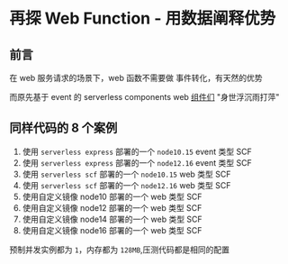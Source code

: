 # 再探 Web Function - 用数据阐释优势

## 前言

在 web 服务请求的场景下，web 函数不需要做 事件转化，有天然的优势

而原先基于 event 的 serverless components web [组件们](https://github.com/serverless-components/tencent-framework-components) "身世浮沉雨打萍"

## 同样代码的 8 个案例

1. 使用 `serverless express` 部署的一个 `node10.15` event 类型 SCF
1. 使用 `serverless express` 部署的一个 `node12.16` event 类型 SCF
1. 使用 `serverless scf` 部署的一个 `node10.15` web 类型 SCF
1. 使用 `serverless scf` 部署的一个 `node12.16` web 类型 SCF
1. 使用自定义镜像 node10 部署的一个 web 类型 SCF
1. 使用自定义镜像 node12 部署的一个 web 类型 SCF
1. 使用自定义镜像 node14 部署的一个 web 类型 SCF
1. 使用自定义镜像 node16 部署的一个 web 类型 SCF

预制并发实例都为 `1`，内存都为 `128MB`,压测代码都是相同的配置
